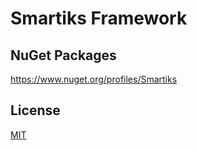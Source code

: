 ﻿# Smartiks Framework

## NuGet Packages

https://www.nuget.org/profiles/Smartiks


## License

[MIT](https://opensource.org/licenses/MIT)
